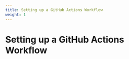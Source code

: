 ```yaml
---
title: Setting up a GitHub Actions Workflow
weight: 1
---
```

# Setting up a GitHub Actions Workflow
